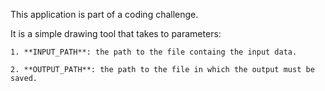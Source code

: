 This application is part of a coding challenge.

It is a simple drawing tool that takes to parameters:
    
    1. **INPUT_PATH**: the path to the file containg the input data.
    
    2. **OUTPUT_PATH**: the path to the file in which the output must be saved.